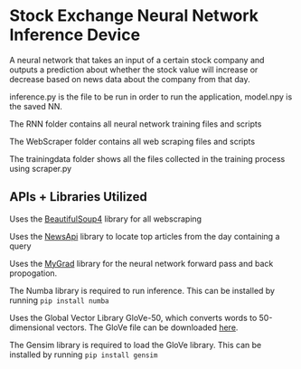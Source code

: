 # Stock Exchange Neural Network Inference Device

A neural network that takes an input of a certain stock company and outputs a prediction about whether the stock value will increase or decrease based on news data about the company from that day.

inference.py is the file to be run in order to run the application, model.npy is the saved NN.

The RNN folder contains all neural network training files and scripts

The WebScraper folder contains all web scraping files and scripts

The trainingdata folder shows all the files collected in the training process using scraper.py

## APIs + Libraries Utilized

Uses the [BeautifulSoup4](https://www.crummy.com/software/BeautifulSoup/bs4/doc/) library for all webscraping

Uses the [NewsApi](https://newsapi.org/) library to locate top articles from the day containing a query

Uses the [MyGrad](https://github.com/rsokl/MyGrad) library for the neural network forward pass and back propogation.

The Numba library is required to run inference. This can be installed by running `pip install numba`

Uses the Global Vector Library GloVe-50, which converts words to 50-dimensional vectors. The GloVe file can be downloaded [here](https://www.dropbox.com/s/c6m006wzrzb2p6t/glove.6B.50d.txt.w2v.zip?dl=0).

The Gensim library is required to load the GloVe library. This can be installed by running `pip install gensim`
